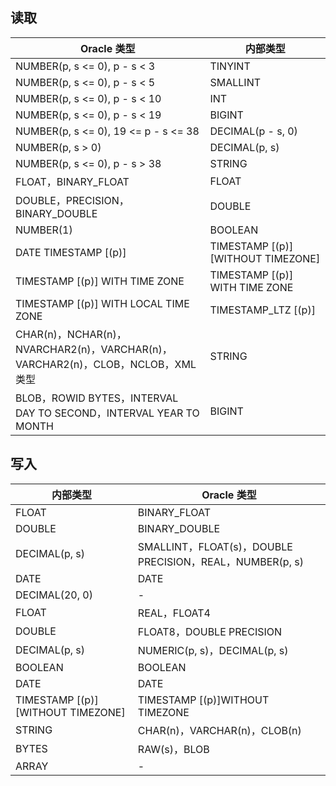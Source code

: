 ﻿## 读取

| Oracle 类型 | 内部类型 |
|---------|---------|
|NUMBER(p, s <= 0), p - s < 3	|TINYINT|
|NUMBER(p, s <= 0), p - s < 5	|SMALLINT|
|NUMBER(p, s <= 0), p - s < 10|	INT|
| NUMBER(p, s <= 0), p - s < 19	| BIGINT| 
| NUMBER(p, s <= 0), 19 <= p - s <= 38	| DECIMAL(p - s, 0)| 
| NUMBER(p, s > 0)	| DECIMAL(p, s)| 
| NUMBER(p, s <= 0), p - s > 38| 	STRING| 
| FLOAT，BINARY_FLOAT	| FLOAT| 
| DOUBLE，PRECISION，BINARY_DOUBLE| 	DOUBLE| 
| NUMBER(1)	| BOOLEAN| 
| DATE TIMESTAMP [(p)] | TIMESTAMP [(p)] [WITHOUT TIMEZONE]| 
| TIMESTAMP [(p)] WITH TIME ZONE	| TIMESTAMP [(p)] WITH TIME ZONE| 
| TIMESTAMP [(p)] WITH LOCAL TIME ZONE	| TIMESTAMP_LTZ [(p)]| 
| CHAR(n)，NCHAR(n)，NVARCHAR2(n)，VARCHAR(n)，VARCHAR2(n)，CLOB，NCLOB，XML 类型	| STRING| 
| BLOB，ROWID	BYTES，INTERVAL DAY TO SECOND，INTERVAL YEAR TO MONTH	| BIGINT| 

## 写入

| 内部类型 | Oracle 类型 | 
|---------|---------|
| FLOAT| 	BINARY_FLOAT| 
| DOUBLE	| BINARY_DOUBLE| 
| DECIMAL(p, s)	| SMALLINT，FLOAT(s)，DOUBLE PRECISION，REAL，NUMBER(p, s)| 
| DATE	| DATE| 
| DECIMAL(20, 0)	| -| 
| FLOAT	| REAL，FLOAT4| 
| DOUBLE	| FLOAT8，DOUBLE PRECISION| 
| DECIMAL(p, s)	| NUMERIC(p, s)，DECIMAL(p, s)| 
| BOOLEAN	| BOOLEAN| 
| DATE	| DATE| 
|TIMESTAMP [(p)][WITHOUT TIMEZONE]	|TIMESTAMP [(p)]WITHOUT TIMEZONE|
|STRING	|CHAR(n)，VARCHAR(n)，CLOB(n)|
|BYTES	|RAW(s)，BLOB|
|ARRAY	|-|


